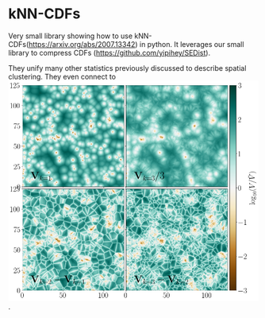 # kNN-CDFs

Very small library showing how to use kNN-CDFs(https://arxiv.org/abs/2007.13342) in python. It leverages our small library to compress CDFs (https://github.com/yipihey/SEDist).

They unify many other statistics previously discussed to describe spatial clustering. They even connect to ![tesselations](kNN_CDF_tess.png).  